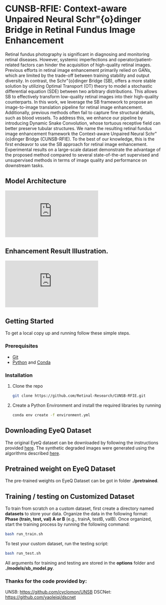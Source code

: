 # CUNSB-RFIE: Context-aware Unpaired Neural Schr\"{o}dinger Bridge in Retinal Fundus Image Enhancement
Retinal fundus photography is significant in diagnosing and monitoring retinal diseases. However, systemic imperfections and operator/patient-related factors can hinder the acquisition of high-quality retinal images. Previous efforts in retinal image enhancement primarily relied on GANs, which are limited by the trade-off between training stability and output diversity. In contrast, the Schr\"{o}dinger Bridge (SB), offers a more stable solution by utilizing Optimal Transport (OT) theory to model a stochastic differential equation (SDE) between two arbitrary distributions. This allows SB to effectively transform low-quality retinal images into their high-quality counterparts. In this work, we leverage the SB framework to propose an image-to-image translation pipeline for retinal image enhancement. Additionally, previous methods often fail to capture fine structural details, such as blood vessels. To address this, we enhance our pipeline by introducing Dynamic Snake Convolution, whose tortuous receptive field can better preserve tubular structures. We name the resulting retinal fundus image enhancement framework the Context-aware Unpaired Neural Schr\"{o}dinger Bridge (CUNSB-RFIE). To the best of our knowledge, this is the first endeavor to use the SB approach for retinal image enhancement. Experimental results on a large-scale dataset demonstrate the advantage of the proposed method compared to several state-of-the-art supervised and unsupervised methods in terms of image quality and performance on downstream tasks. 

## Model Architecture

![Model Overview](https://github.com/Retinal-Research/CUNSB-RFIE/blob/main/images/network-structure.pdf)

## Enhancement  Result Illustration. 

![Results](https://github.com/Retinal-Research/CUNSB-RFIE/blob/main/images/Eye_Q_generated.pdf)

## Getting Started

To get a local copy up and running follow these simple steps.

### Prerequisites

- [Git](https://git-scm.com)
- [Python](https://www.python.org/downloads/) and [Conda](https://docs.conda.io/projects/conda/en/latest/user-guide/install/index.html) 

### Installation

1. Clone the repo
   ```sh
   git clone https://github.com/Retinal-Research/CUNSB-RFIE.git

2. Create a Python Environment and install the required libraries by running
   ```sh
   conda env create -f environment.yml

## Downloading EyeQ Dataset 

The original EyeQ dataset can be downloaded by following the instructions provided [here](https://github.com/HzFu/EyeQ). The synthetic degraded images were generated using the algorithms described [here](https://github.com/joanshen0508/Fundus-correction-cofe-Net).

## Pretrained weight on EyeQ Dataset
The pre-trained weights on EyeQ Dataset can be got in folder **./pretrained**.  


## Training / testing on Customized Dataset
To train from scratch on a custom dataset, first create a directory named **datasets** to store your data. Organize the data in the following format: **Phase (train, test, val) A or B** (e.g., trainA, testB, valB). Once organized, start the training process by running the following command:
```sh
bash run_train.sh
```
To test your custom dataset, run the testing script:
```sh
bash run_test.sh
```
All arguments for training and testing are stored in the **options** folder and **./models/sb_model.py**.

### Thanks for the code provided by:

UNSB: https://github.com/cyclomon/UNSB
DSCNet: https://github.com/yaoleiqi/dscnet


